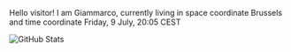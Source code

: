 Hello visitor! I am Giammarco, currently living in space coordinate Brussels and time coordinate Friday, 9 July, 20:05 CEST

![GitHub Stats](https://github-readme-stats.vercel.app/api?username=grcasanova)
